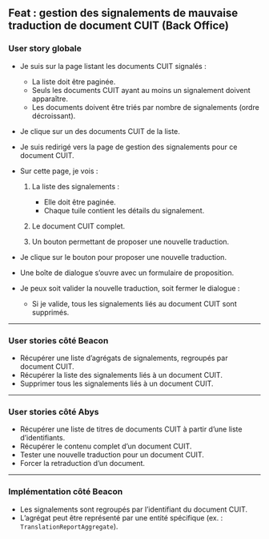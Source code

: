 ## Feat : gestion des signalements de mauvaise traduction de document CUIT (Back Office)

### User story globale

* Je suis sur la page listant les documents CUIT signalés :

  * La liste doit être paginée.
  * Seuls les documents CUIT ayant au moins un signalement doivent apparaître.
  * Les documents doivent être triés par nombre de signalements (ordre décroissant).

* Je clique sur un des documents CUIT de la liste.

* Je suis redirigé vers la page de gestion des signalements pour ce document CUIT.

* Sur cette page, je vois :

  1. La liste des signalements :

     * Elle doit être paginée.
     * Chaque tuile contient les détails du signalement.
  2. Le document CUIT complet.
  3. Un bouton permettant de proposer une nouvelle traduction.

* Je clique sur le bouton pour proposer une nouvelle traduction.

* Une boîte de dialogue s’ouvre avec un formulaire de proposition.

* Je peux soit valider la nouvelle traduction, soit fermer le dialogue :

  * Si je valide, tous les signalements liés au document CUIT sont supprimés.

---

### User stories côté **Beacon**

* Récupérer une liste d’agrégats de signalements, regroupés par document CUIT.
* Récupérer la liste des signalements liés à un document CUIT.
* Supprimer tous les signalements liés à un document CUIT.

---

### User stories côté **Abys**

* Récupérer une liste de titres de documents CUIT à partir d’une liste d’identifiants.
* Récupérer le contenu complet d’un document CUIT.
* Tester une nouvelle traduction pour un document CUIT.
* Forcer la retraduction d’un document.

---

### Implémentation côté **Beacon**

* Les signalements sont regroupés par l’identifiant du document CUIT.
* L’agrégat peut être représenté par une entité spécifique (ex. : `TranslationReportAggregate`).
